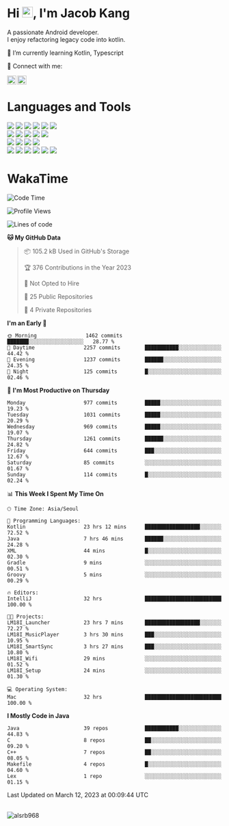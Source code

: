 # Hi <img src="https://media.giphy.com/media/hvRJCLFzcasrR4ia7z/giphy.gif" width="25px">, I'm Jacob Kang
A passionate Android developer.
</br>
I enjoy refactoring legacy code into kotlin.

🌱 I’m currently learning Kotlin, Typescript

🤝 Connect with me:

<a href="https://www.linkedin.com/in/minkyu-kang-b7477b1b2/"><img align="left" src="https://raw.githubusercontent.com/yushi1007/yushi1007/main/images/linkedin.svg" alt="Minkyu Kang | LinkedIn" width="21px"/></a>
<a href="https://www.instagram.com/_jacob_kang/"><img align="left" src="https://raw.githubusercontent.com/yushi1007/yushi1007/main/images/instagram.svg" alt="Jacob Kang | Instagram" width="21px"/></a>

</br>

# Languages and Tools

<div align="left">
<img src="https://img.shields.io/badge/java-007396?logo=java&logoColor=white"/>
<img src="https://img.shields.io/badge/kotlin-7F52FF?logo=kotlin&logoColor=white"/>
<img src="https://img.shields.io/badge/python-3776AB?logo=python&logoColor=white"/>
<img src="https://img.shields.io/badge/bash shell-4EAA25?logo=gnubash&logoColor=white"/>
<img src="https://img.shields.io/badge/c-A8B9CC?logo=c&logoColor=white"/>
<img src="https://img.shields.io/badge/c++-00599C?logo=c%2b%2b&logoColor=white"/>
</div>
<div align="left">
<img src="https://img.shields.io/badge/git-F05032?logo=git&logoColor=white"/>
<img src="https://img.shields.io/badge/github-181717?logo=github&logoColor=white"/>
<img src="https://img.shields.io/badge/mysql-4479A1?logo=mysql&logoColor=white"/>
<img src="https://img.shields.io/badge/sqlite-003B57?logo=sqlite&logoColor=white"/>
<img src="https://img.shields.io/badge/amazon AWS-232F3E?logo=amazonaws&logoColor=white"/>
</div>
<div align="left">
<img src="https://img.shields.io/badge/android-3DDC84?logo=android&logoColor=white"/>
<img src="https://img.shields.io/badge/linux-FCC624?logo=linux&logoColor=white"/>
<img src="https://img.shields.io/badge/flask-000000?logo=flask&logoColor=white"/>
<img src="https://img.shields.io/badge/arduino-00979D?logo=arduino&logoColor=white"/>
</div>
<div align="left">
<img src="https://img.shields.io/badge/slack-4A154B?logo=slack&logoColor=white"/>
<img src="https://img.shields.io/badge/notion-000000?logo=notion&logoColor=white"/>
<img src="https://img.shields.io/badge/jira-0052CC?logo=jira&logoColor=white"/>
<img src="https://img.shields.io/badge/postman-FF6C37?logo=postman&logoColor=white"/>
<img src="https://img.shields.io/badge/intellij-000000?logo=intellijidea&logoColor=white"/>
<img src="https://img.shields.io/badge/pycharm-000000?logo=pycharm&logoColor=white"/>
</div>

# WakaTime

<!--START_SECTION:waka-->
![Code Time](http://img.shields.io/badge/Code%20Time-2%2C175%20hrs-blue)

![Profile Views](http://img.shields.io/badge/Profile%20Views-0-blue)

![Lines of code](https://img.shields.io/badge/From%20Hello%20World%20I%27ve%20Written-2.4%20million%20lines%20of%20code-blue)

**🐱 My GitHub Data** 

> 📦 105.2 kB Used in GitHub's Storage 
 > 
> 🏆 376 Contributions in the Year 2023
 > 
> 🚫 Not Opted to Hire
 > 
> 📜 25 Public Repositories 
 > 
> 🔑 4 Private Repositories 
 > 
**I'm an Early 🐤** 

```text
🌞 Morning                1462 commits        ███████░░░░░░░░░░░░░░░░░░   28.77 % 
🌆 Daytime                2257 commits        ███████████░░░░░░░░░░░░░░   44.42 % 
🌃 Evening                1237 commits        ██████░░░░░░░░░░░░░░░░░░░   24.35 % 
🌙 Night                  125 commits         █░░░░░░░░░░░░░░░░░░░░░░░░   02.46 % 
```
📅 **I'm Most Productive on Thursday** 

```text
Monday                   977 commits         █████░░░░░░░░░░░░░░░░░░░░   19.23 % 
Tuesday                  1031 commits        █████░░░░░░░░░░░░░░░░░░░░   20.29 % 
Wednesday                969 commits         █████░░░░░░░░░░░░░░░░░░░░   19.07 % 
Thursday                 1261 commits        ██████░░░░░░░░░░░░░░░░░░░   24.82 % 
Friday                   644 commits         ███░░░░░░░░░░░░░░░░░░░░░░   12.67 % 
Saturday                 85 commits          ░░░░░░░░░░░░░░░░░░░░░░░░░   01.67 % 
Sunday                   114 commits         █░░░░░░░░░░░░░░░░░░░░░░░░   02.24 % 
```


📊 **This Week I Spent My Time On** 

```text
🕑︎ Time Zone: Asia/Seoul

💬 Programming Languages: 
Kotlin                   23 hrs 12 mins      ██████████████████░░░░░░░   72.52 % 
Java                     7 hrs 46 mins       ██████░░░░░░░░░░░░░░░░░░░   24.28 % 
XML                      44 mins             █░░░░░░░░░░░░░░░░░░░░░░░░   02.30 % 
Gradle                   9 mins              ░░░░░░░░░░░░░░░░░░░░░░░░░   00.51 % 
Groovy                   5 mins              ░░░░░░░░░░░░░░░░░░░░░░░░░   00.29 % 

🔥 Editors: 
IntelliJ                 32 hrs              █████████████████████████   100.00 % 

🐱‍💻 Projects: 
LM18I_Launcher           23 hrs 7 mins       ██████████████████░░░░░░░   72.27 % 
LM18I_MusicPlayer        3 hrs 30 mins       ███░░░░░░░░░░░░░░░░░░░░░░   10.95 % 
LM18I_SmartSync          3 hrs 27 mins       ███░░░░░░░░░░░░░░░░░░░░░░   10.80 % 
LM18I_Wifi               29 mins             ░░░░░░░░░░░░░░░░░░░░░░░░░   01.52 % 
LM18I_Setup              24 mins             ░░░░░░░░░░░░░░░░░░░░░░░░░   01.30 % 

💻 Operating System: 
Mac                      32 hrs              █████████████████████████   100.00 % 
```

**I Mostly Code in Java** 

```text
Java                     39 repos            ███████████░░░░░░░░░░░░░░   44.83 % 
C                        8 repos             ██░░░░░░░░░░░░░░░░░░░░░░░   09.20 % 
C++                      7 repos             ██░░░░░░░░░░░░░░░░░░░░░░░   08.05 % 
Makefile                 4 repos             █░░░░░░░░░░░░░░░░░░░░░░░░   04.60 % 
Lex                      1 repo              ░░░░░░░░░░░░░░░░░░░░░░░░░   01.15 % 
```




 Last Updated on March 12, 2023 at 00:09:44 UTC
<!--END_SECTION:waka-->

</br>

<div align="left">
<img align="left" src="https://github-readme-stats.vercel.app/api/top-langs?username=alsrb968&show_icons=true&locale=en&layout=compact&theme=dark" alt="alsrb968" />
</div>
